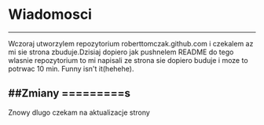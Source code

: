 Wiadomosci
===============
---------------------
Wczoraj utworzylem repozytorium roberttomczak.github.com i czekalem az mi sie strona zbuduje.Dzisiaj dopiero jak pushnelem README do tego wlasnie repozytorium to mi napisali ze strona sie dopiero buduje i moze to potrwac 10 min. Funny isn't it(hehehe). 

##Zmiany
=========s
---------------------
Znowy dlugo czekam na aktualizacje strony
